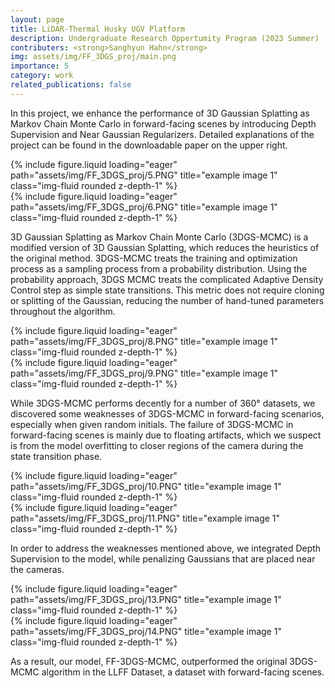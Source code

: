 ```yaml
---
layout: page
title: LiDAR-Thermal Husky UGV Platform
description: Undergraduate Research Oppertumity Program (2023 Summer)
contributers: <strong>Sanghyun Hahn</strong>
img: assets/img/FF_3DGS_proj/main.png
importance: 5
category: work
related_publications: false
---
```


In this project, we enhance the performance of 3D Gaussian Splatting as Markov Chain Monte Carlo in forward-facing scenes by introducing Depth Supervision and Near Gaussian Regularizers. 
Detailed explanations of the project can be found in the downloadable paper on the upper right. 

<div class="row">
    <div class="col-sm mt-3 mt-md-0">
        {% include figure.liquid loading="eager" path="assets/img/FF_3DGS_proj/5.PNG" title="example image 1" class="img-fluid rounded z-depth-1" %}
    </div>
    <div class="col-sm mt-3 mt-md-0">
        {% include figure.liquid loading="eager" path="assets/img/FF_3DGS_proj/6.PNG" title="example image 1" class="img-fluid rounded z-depth-1" %}
    </div>
</div>

3D Gaussian Splatting as Markov Chain Monte Carlo (3DGS-MCMC) is a modified version of 3D Gaussian Splatting, which reduces the heuristics of the original method. 3DGS-MCMC treats the training and optimization process as a sampling process from a probability distribution. 
Using the probability approach, 3DGS MCMC treats the complicated Adaptive Density Control step as simple state transitions.
This metric does not require cloning or splitting of the Gaussian, reducing the number of hand-tuned parameters throughout the algorithm.

<div class="row">
    <div class="col-sm mt-3 mt-md-0">
        {% include figure.liquid loading="eager" path="assets/img/FF_3DGS_proj/8.PNG" title="example image 1" class="img-fluid rounded z-depth-1" %}
    </div>
    <div class="col-sm mt-3 mt-md-0">
        {% include figure.liquid loading="eager" path="assets/img/FF_3DGS_proj/9.PNG" title="example image 1" class="img-fluid rounded z-depth-1" %}
    </div>
</div>

While 3DGS-MCMC performs decently for a number of 360° datasets, we discovered some weaknesses of 3DGS-MCMC in forward-facing scenarios, especially when given random initials. 
The failure of 3DGS-MCMC in forward-facing scenes is mainly due to floating artifacts, which we suspect is from the model overfitting to closer regions of the camera during the state transition phase.

<div class="row">
    <div class="col-sm mt-3 mt-md-0">
        {% include figure.liquid loading="eager" path="assets/img/FF_3DGS_proj/10.PNG" title="example image 1" class="img-fluid rounded z-depth-1" %}
    </div>
    <div class="col-sm mt-3 mt-md-0">
        {% include figure.liquid loading="eager" path="assets/img/FF_3DGS_proj/11.PNG" title="example image 1" class="img-fluid rounded z-depth-1" %}
    </div>
</div>

In order to address the weaknesses mentioned above, we integrated Depth Supervision to the model, while penalizing Gaussians that are placed near the cameras. 

<div class="row">
    <div class="col-sm mt-3 mt-md-0">
        {% include figure.liquid loading="eager" path="assets/img/FF_3DGS_proj/13.PNG" title="example image 1" class="img-fluid rounded z-depth-1" %}
    </div>
    <div class="col-sm mt-3 mt-md-0">
        {% include figure.liquid loading="eager" path="assets/img/FF_3DGS_proj/14.PNG" title="example image 1" class="img-fluid rounded z-depth-1" %}
    </div>
</div>

As a result, our model, FF-3DGS-MCMC, outperformed the original 3DGS-MCMC algorithm in the LLFF Dataset, a dataset with forward-facing scenes. 
